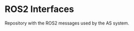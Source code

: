 # ROS2 Interfaces

Repository with the ROS2 messages used by the AS system.

<!-- This repository is mostly meant to be used as a submodule of the [main project](). -->